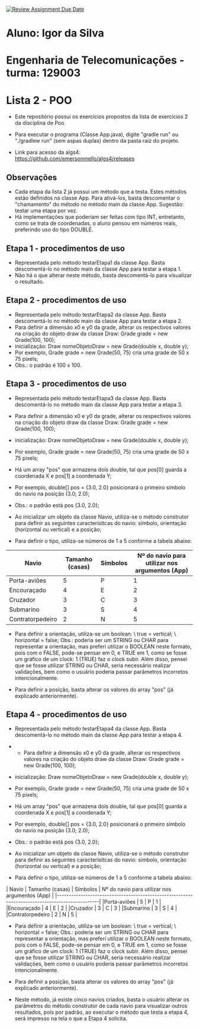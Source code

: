[![Review Assignment Due Date](https://classroom.github.com/assets/deadline-readme-button-22041afd0340ce965d47ae6ef1cefeee28c7c493a6346c4f15d667ab976d596c.svg)](https://classroom.github.com/a/KKrNRA9P)

# Aluno: Igor da Silva
# Engenharia de Telecomunicações - turma: 129003

# Lista 2 - POO
- Este repositório possui os exercícios propostos da lista de exercícios 2 da disciplina de Poo

- Para executar o programa (Classe App.java), digite "gradle run" ou "./gradlew run" (sem aspas duplas) dentro da pasta raíz do projeto.

- Link para acesso da algs4: https://github.com/emersonmello/algs4/releases

## Observações
- Cada etapa da lista 2 já possui um método que a testa. Estes métodos estão definidos na classe App. Para ativá-los, basta descomentar o "chamamento" do método no método main da classe App. Sugestão: testar uma etapa por vez.
- Há implementações que poderiam ser feitas com tipo INT, entretanto, como se trata de coordenadas, o aluno pensou em números reais, preferindo uso do tipo DOUBLE.

## Etapa 1 - procedimentos de uso
- Representada pelo método testarEtapa1 da classe App. Basta descomentá-lo no método main da classe App para testar a etapa 1.
- Não há o que alterar neste método, basta descomentá-lo para visualizar o resultado.

## Etapa 2 - procedimentos de uso
- Representada pelo método testarEtapa2 da classe App. Basta descomentá-lo no método main da classe App para testar a etapa 2.
- Para definir a dimensão x0 e y0 da grade, alterar os respectivos valores na criação do objeto draw da classe Draw: Grade 
grade = new Grade(100, 100);
- inicialização: Draw nomeObjetoDraw = new Grade(double x, double y);
- Por exemplo, Grade grade = new Grade(50, 75) cria uma grade de 50 x 75 pixels;
- Obs.: o padrão é 100 x 100. 

## Etapa 3 - procedimentos de uso
- Representada pelo método testarEtapa3 da classe App. Basta descomentá-lo no método main da classe App para testar a etapa 3.
- Para definir a dimensão x0 e y0 da grade, alterar os respectivos valores na criação do objeto draw da classe Draw: Grade grade = new Grade(100, 100);
- inicialização: Draw nomeObjetoDraw = new Grade(double x, double y);
- Por exemplo, Grade grade = new Grade(50, 75) cria uma grade de 50 x 75 pixels;

- Há um array "pos" que armazena dois double, tal que pos[0] guarda a coordenada X e pos[1] a coordenada Y;
- Por exemplo, double[] pos = {3.0, 2.0} posicionará o primeiro símbolo do navio na posição (3.0; 2.0);
- Obs.: o padrão está pos {3.0, 2.0};

- Ao inicializar um objeto da classe Navio, utiliza-se o método construtor para definir as seguintes caracterísitcas do navio: símbolo, orientação (horizontal ou vertical) e a posição;
- Para definir o tipo, utiliza-se números de 1 a 5 conforme a tabela abaixo:

|       Navio      | Tamanho (casas) | Símbolos | Nº do navio para utilizar nos argumentos (App) |
| ---              | ---             | ---      | ---                                            |
|Porta-aviões      | 5               | P        | 1                                              |
|Encouraçado       | 4               | E        | 2                                              |
|Cruzador          | 3               | C        | 3                                              |
|Submarino         | 3               | S        | 4                                              |
|Contratorpedeiro  | 2               | N        | 5                                              |

- Para definir a orientação, utiliza-se um boolean:
\\ true = vertical;
\\ horizontal = false;
Obs.: poderia ser um STRING ou CHAR para representar a orientação, mas preferi utilizar o BOOLEAN neste formato, pois com o FALSE, pode-se pensar em 0, e TRUE em 1, como se fosse um gráfico de um clock: 1 (TRUE) faz o clock subir. Além disso, pensei que se fosse utilizar STRING ou CHAR, seria necessário realizar validações, bem como o usuário poderia passar parâmetros incorretos intencionalmente.

- Para definir a posição, basta alterar os valores do array "pos" (já explicado anteriormente).

## Etapa 4 - procedimentos de uso
- Representada pelo método testarEtapa4 da classe App. Basta descomentá-lo no método main da classe App para testar a etapa 4.
- - Para definir a dimensão x0 e y0 da grade, alterar os respectivos valores na criação do objeto draw da classe Draw: Grade grade = new Grade(100, 100);
- inicialização: Draw nomeObjetoDraw = new Grade(double x, double y);
- Por exemplo, Grade grade = new Grade(50, 75) cria uma grade de 50 x 75 pixels;

- Há um array "pos" que armazena dois double, tal que pos[0] guarda a coordenada X e pos[1] a coordenada Y;
- Por exemplo, double[] pos = {3.0, 2.0} posicionará o primeiro símbolo do navio na posição (3.0; 2.0);
- Obs.: o padrão está pos {3.0, 2.0};

- Ao inicializar um objeto da classe Navio, utiliza-se o método construtor para definir as seguintes caracterísitcas do navio: símbolo, orientação (horizontal ou vertical) e a posição;
- Para definir o tipo, utiliza-se números de 1 a 5 conforme a tabela abaixo:

|       Navio      | Tamanho (casas) | Símbolos | Nº do navio para utilizar nos argumentos (App) |
|------------------------------------------------------------------------------------------------|
|Porta-aviões      |        5        |    P     |                    1                           |
|Encouraçado       |        4        |    E     |                    2                           |
|Cruzador          |        3        |    C     |                    3                           |
|Submarino         |        3        |    S     |                    4                           |
|Contratorpedeiro  |        2        |    N     |                    5                           |

- Para definir a orientação, utiliza-se um boolean:
\\ true = vertical;
\\ horizontal = false;
Obs.: poderia ser um STRING ou CHAR para representar a orientação, mas preferi utilizar o BOOLEAN neste formato, pois com o FALSE, pode-se pensar em 0, e TRUE em 1, como se fosse um gráfico de um clock: 1 (TRUE) faz o clock subir. Além disso, pensei que se fosse utilizar STRING ou CHAR, seria necessário realizar validações, bem como o usuário poderia passar parâmetros incorretos intencionalmente.

- Para definir a posição, basta alterar os valores do array "pos" (já explicado anteriormente).
- Neste método, já existe cinco navios criados, basta o usuário alterar os parâmetros do método construtor de cada navio para visualizar outros resultados, pois por padrão, ao executar o método que testa a etapa 4, será impresso na tela o que a Etapa 4 solicita.